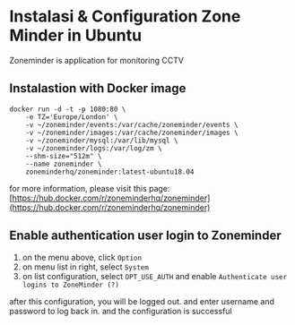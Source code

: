 # Instalasi & Configuration Zone Minder in Ubuntu
Zoneminder is application for monitoring CCTV

## Instalastion with Docker image
```Docker
docker run -d -t -p 1080:80 \
    -e TZ='Europe/London' \
    -v ~/zoneminder/events:/var/cache/zoneminder/events \
    -v ~/zoneminder/images:/var/cache/zoneminder/images \
    -v ~/zoneminder/mysql:/var/lib/mysql \
    -v ~/zoneminder/logs:/var/log/zm \
    --shm-size="512m" \
    --name zoneminder \
    zoneminderhq/zoneminder:latest-ubuntu18.04
```

for more information, please visit this page: [https://hub.docker.com/r/zoneminderhq/zoneminder](https://hub.docker.com/r/zoneminderhq/zoneminder)

## Enable authentication user login to Zoneminder
1. on the menu above, click `Option`
2. on menu list in right, select `System`
3. on list configuration, select `OPT_USE_AUTH` and enable `Authenticate user logins to ZoneMinder (?)`

after this configuration, you will be logged out. and enter username and password to log back in. and the configuration is successful